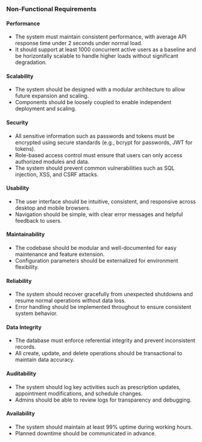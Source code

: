 ### **Non-Functional Requirements**

#### **Performance**

* The system must maintain consistent performance, with average API response time under 2 seconds under normal load.
* It should support at least 1000 concurrent active users as a baseline and be horizontally scalable to handle higher loads without significant degradation.

#### **Scalability**

* The system should be designed with a modular architecture to allow future expansion and scaling.
* Components should be loosely coupled to enable independent deployment and scaling.

#### **Security**

* All sensitive information such as passwords and tokens must be encrypted using secure standards (e.g., bcrypt for passwords, JWT for tokens).
* Role-based access control must ensure that users can only access authorized modules and data.
* The system should prevent common vulnerabilities such as SQL injection, XSS, and CSRF attacks.

#### **Usability**

* The user interface should be intuitive, consistent, and responsive across desktop and mobile browsers.
* Navigation should be simple, with clear error messages and helpful feedback to users.

#### **Maintainability**

* The codebase should be modular and well-documented for easy maintenance and feature extension.
* Configuration parameters should be externalized for environment flexibility.

#### **Reliability**

* The system should recover gracefully from unexpected shutdowns and resume normal operations without data loss.
* Error handling should be implemented throughout to ensure consistent system behavior.

#### **Data Integrity**

* The database must enforce referential integrity and prevent inconsistent records.
* All create, update, and delete operations should be transactional to maintain data accuracy.

#### **Auditability**

* The system should log key activities such as prescription updates, appointment modifications, and schedule changes.
* Admins should be able to review logs for transparency and debugging.

#### **Availability**

* The system should maintain at least 99% uptime during working hours.
* Planned downtime should be communicated in advance.
